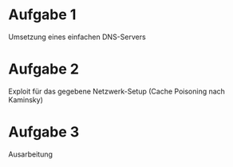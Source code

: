 # Aufgabe 1
Umsetzung eines einfachen DNS-Servers

# Aufgabe 2
Exploit für das gegebene Netzwerk-Setup (Cache Poisoning nach Kaminsky)

# Aufgabe 3
Ausarbeitung